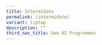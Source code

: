 ```yaml
---
title: Intermidate
permalink: /intermidate/
variant: tiptap
description: ""
third_nav_title: Gen AI Programmes
---
```

